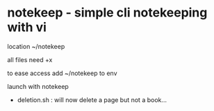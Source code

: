 # notekeep - simple cli notekeeping with vi

  location ~/notekeep
  
  all files need +x

  to ease access add ~/notekeep to env

  launch with notekeep
  
  * deletion.sh : will now delete a page but not a book...
